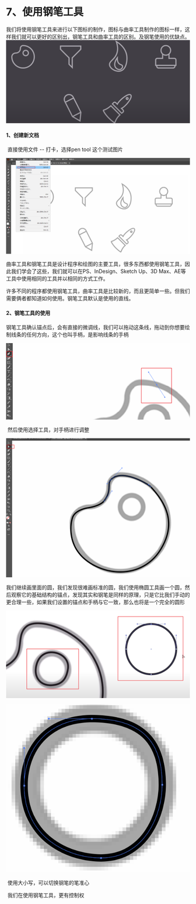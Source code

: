 # 7、使用钢笔工具



​		我们将使用钢笔工具来进行以下图标的制作，图标与曲率工具制作的图标一样，这样我们就可以更好的区别出，钢笔工具和曲率工具的区别。及钢笔使用的优缺点。![image-20240701115112042](./../../.vuepress/public/images/image-20240701115112042.png)



#### 	1、创建新文档

​		直接使用文件 -- 打卡，选择pen tool 这个测试图片

![image-20240701115746029](./../../.vuepress/public/images/image-20240701115746029.png)



​		曲率工具和钢笔工具是设计程序和绘图的主要工具，很多东西都使用钢笔工具，因此我们学会了这些，我们就可以在PS、InDesign、Sketch Up、3D Max、AE等工具中使用相同的工具并以相同的方式工作。

​	许多不同的程序都使用钢笔工具，曲率工具是比较新的，而且更简单一些。但我们需要俩者都知道如何使用。钢笔工具默认是使用的直线。







#### 2、钢笔工具的使用

​			钢笔工具确认锚点后，会有直接的微调线，我们可以拖动这条线，拖动到你想要绘制线条的任何方向，这个也叫手柄，是影响线条的手柄

![image-20240701120629496](./../../.vuepress/public/images/image-20240701120629496.png)





​	然后使用选择工具，对手柄进行调整

![image-20240701122324773](./../../.vuepress/public/images/image-20240701122324773.png)





​		我们继续画里面的圆，我们发现很难画标准的圆，我们使用椭圆工具画一个圆，然后观察它的基础结构的锚点，发现其实和钢笔是同样的原理，只是它比我们手动的更合理一些，如果我们设置的锚点和手柄与它一致，那么也将是一个完全的圆形

![image-20240701153957103](./../../.vuepress/public/images/image-20240701153957103.png)



![image-20240701154407678](./../../.vuepress/public/images/image-20240701154407678.png)







​	使用大小写，可以切换钢笔的笔准心



​		我们在使用钢笔工具，更有控制权





























